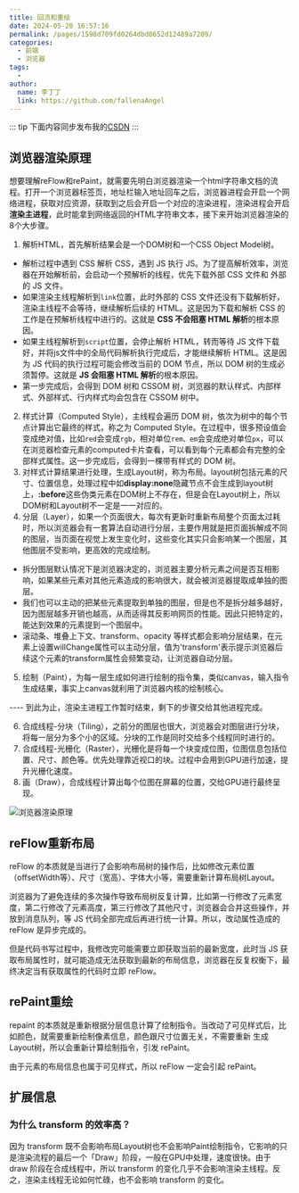 ```yaml
---
title: 回流和重绘
date: 2024-05-20 16:57:16
permalink: /pages/1598d709fd0264dbd0652d12489a7209/
categories:
  - 前端
  - 浏览器
tags:
  - 
author: 
  name: 李丁丁
  link: https://github.com/fallenaAngel
---
```


::: tip
下面内容同步发布我的[CSDN](https://blog.csdn.net/weixin_43869192/article/details/137335082)
:::

## 浏览器渲染原理

想要理解reFlow和rePaint，就需要先明白浏览器渲染一个html字符串文档的流程。打开一个浏览器标签页，地址栏输入地址回车之后，浏览器进程会开启一个网络进程，获取对应资源，获取到之后会开启一个对应的渲染进程，渲染进程会开启**渲染主进程**，此时能拿到网络返回的HTML字符串文本，接下来开始浏览器渲染的8个大步骤。

1. 解析HTML，首先解析结果会是一个DOM树和一个CSS Object Model树。
  * 解析过程中遇到 CSS 解析 CSS，遇到 JS 执行 JS。为了提高解析效率，浏览器在开始解析前，会启动一个预解析的线程，优先下载外部 CSS 文件和 外部的 JS 文件。
  * 如果渲染主线程解析到`link`位置，此时外部的 CSS 文件还没有下载解析好，渲染主线程不会等待，继续解析后续的 HTML。这是因为下载和解析 CSS 的工作是在预解析线程中进行的。这就是 **CSS 不会阻塞 HTML 解析**的根本原因。
  * 如果主线程解析到`script`位置，会停止解析 HTML，转而等待 JS 文件下载好，并将js文件中的全局代码解析执行完成后，才能继续解析 HTML。这是因为 JS 代码的执行过程可能会修改当前的 DOM 节点，所以 DOM 树的生成必须暂停。这就是 **JS 会阻塞 HTML 解析**的根本原因。
  * 第一步完成后，会得到 DOM 树和 CSSOM 树，浏览器的默认样式、内部样式、外部样式、行内样式均会包含在 CSSOM 树中。
2. 样式计算（Computed Style），主线程会遍历 DOM 树，依次为树中的每个节点计算出它最终的样式，称之为 Computed Style。在过程中，很多预设值会变成绝对值，比如`red`会变成`rgb`，相对单位`rem、em`会变成绝对单位`px`，可以在浏览器检查元素的computed卡片查看，可以看到每个元素都会有完整的全部样式属性。这一步完成后，会得到一棵带有样式的 DOM 树。
3. 对样式计算结果进行处理，生成Layout树，称为布局。layout树包括元素的尺寸、位置信息，处理过程中如**display:none**隐藏节点不会生成到layout树上，**:before**这些伪类元素在DOM树上不存在，但是会在Layout树上，所以DOM树和Layout树不一定是一一对应的。
4. 分层（Layer），如果一个页面很大，每次有更新时重新布局整个页面太过耗时，所以浏览器会有一套算法自动进行分层，主要作用就是把页面拆解成不同的图层，当页面在视觉上发生变化时，这些变化其实只会影响某一个图层，其他图层不受影响，更高效的完成绘制。
  * 拆分图层默认情况下是浏览器决定的，浏览器主要分析元素之间是否互相影响，如果某些元素对其他元素造成的影响很大，就会被浏览器提取成单独的图层。
  * 我们也可以主动的把某些元素提取到单独的图层，但是也不是拆分越多越好，因为图层越多开销也越高，从而适得其反影响网页的性能。因此只把特定的，能达到效果的元素提到一个图层中。
  * 滚动条、堆叠上下文、transform、opacity 等样式都会影响分层结果，在元素上设置willChange属性可以主动分层，值为'transform'表示提示浏览器后续这个元素的transform属性会频繁变动，让浏览器自动分层。
5. 绘制（Paint），为每一层生成如何进行绘制的指令集，类似canvas，输入指令 生成结果，事实上canvas就利用了浏览器内核的绘制核心。

---- 到此为止，渲染主进程工作暂时结束，剩下的步骤交给其他进程完成。

6. 合成线程-分块（Tiling），之前分的图层也很大，浏览器会对图层进行分块，将每一层分为多个小的区域。分块的工作是同时交给多个线程同时进行的。
7. 合成线程-光栅化（Raster），光栅化是将每一个块变成位图，位图信息包括位置、尺寸、颜色等。优先处理靠近视口的块。过程中会用到GPU进行加速，提升光栅化速度。
8. 画（Draw），合成线程计算出每个位图在屏幕的位置，交给GPU进行最终呈现。

![浏览器渲染原理](https://fallenaAngel.github.io/picx-images-hosting/web-fe/browser/browser_render.2yy6i8y540.webp)

## reFlow重新布局

reFlow 的本质就是当进行了会影响布局树的操作后，比如修改元素位置（offsetWidth等）、尺寸（宽高）、字体大小等，需要重新计算布局树Layout。

浏览器为了避免连续的多次操作导致布局树反复计算，比如第一行修改了元素宽度，第二行修改了元素高度，第三行修改了其他尺寸，浏览器会合并这些操作，并放到消息队列，等 JS 代码全部完成后再进行统一计算。所以，改动属性造成的 reFlow 是异步完成的。

但是代码书写过程中，我修改完可能需要立即获取当前的最新宽度，此时当 JS 获取布局属性时，就可能造成无法获取到最新的布局信息，浏览器在反复权衡下，最终决定当有获取属性的代码时立即 reFlow。

## rePaint重绘

repaint 的本质就是重新根据分层信息计算了绘制指令。当改动了可见样式后，比如颜色，就需要重新绘制像素信息，颜色跟尺寸位置无关，不需要重新 生成Layout树，所以会重新计算绘制指令，引发 rePaint。

由于元素的布局信息也属于可见样式，所以 reFlow 一定会引起 rePaint。

## 扩展信息

### 为什么 transform 的效率高？

因为 transform 既不会影响布局Layout树也不会影响Paint绘制指令，它影响的只是渲染流程的最后一个「Draw」阶段，一般在GPU中处理，速度很快。由于 draw 阶段在合成线程中，所以 transform 的变化几乎不会影响渲染主线程。反之，渲染主线程无论如何忙碌，也不会影响 transform 的变化。
